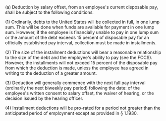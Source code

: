 (a) Deduction by salary offset, from an employee's current disposable pay, shall be subject to the following conditions:

(1) Ordinarily, debts to the United States will be collected in full, in one lump sum. This will be done when funds are available for payment in one lump sum. However, if the employee is financially unable to pay in one lump sum or the amount of the debt exceeds 15 percent of disposable pay for an officially established pay interval, collection must be made in installments.

(2) The size of the installment deductions will bear a reasonable relationship to the size of the debt and the employee's ability to pay (see the FCCS). However, the installments will not exceed 15 percent of the disposable pay from which the deduction is made, unless the employee has agreed in writing to the deduction of a greater amount.

(3) Deduction will generally commence with the next full pay interval (ordinarily the next biweekly pay period) following the date: of the employee's written consent to salary offset, the waiver of hearing, or the decision issued by the hearing officer.
                

(4) Installment deductions will be pro-rated for a period not greater than the anticipated period of employment except as provided in § 1.1930.

